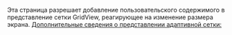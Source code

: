﻿ Эта страница разрешает добавление пользовательского содержимого в представление сетки GridView, реагирующее на изменение размера экрана. [Дополнительные сведения о представлении адаптивной сетки:](https://docs.microsoft.com/windows/communitytoolkit/controls/adaptivegridview)